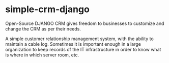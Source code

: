 # simple-crm-django
Open-Source DJANGO CRM gives freedom to businesses to customize and change the CRM as per their needs.

A simple customer relationship management system, with the ability to maintain a cable log. Sometimes it is important enough in a large organization to keep records of the IT infrastructure in order to know what is where in which server room, etc.
